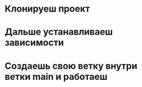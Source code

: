 # Клонируеш проект 

# Дальше устанавливаеш зависимости

# Создаешь свою ветку внутри ветки main и работаеш